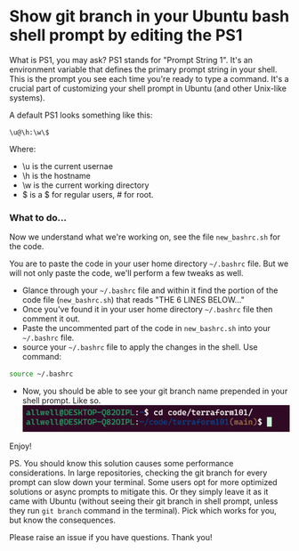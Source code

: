 # Show git branch in your Ubuntu bash shell prompt by editing the PS1

What is PS1, you may ask? PS1 stands for "Prompt String 1". It's an environment variable that defines the primary prompt string in your shell. This is the prompt you see each time you're ready to type a command. It's a crucial part of customizing your shell prompt in Ubuntu (and other Unix-like systems).

A default PS1 looks something like this:
```
\u@\h:\w\$
```
Where:
- \u is the current usernae
- \h is the hostname
- \w is the current working directory
- $ is a $ for regular users, # for root.

### What to do...
Now we understand what we're working on, see the file `new_bashrc.sh` for the code.

You are to paste the code in your user home directory `~/.bashrc` file. But we will not only paste the code, we'll perform a few tweaks as well.

- Glance through your `~/.bashrc` file and within it find the portion of the code file (`new_bashrc.sh`) that reads "THE 6 LINES BELOW..."
- Once you've found it in your user home directory `~/.bashrc` file then comment it out.
- Paste the uncommented part of the code in `new_bashrc.sh` into your `~/.bashrc` file.
- source your `~/.bashrc` file to apply the changes in the shell. Use command:
```bash
source ~/.bashrc
```
- Now, you should be able to see your git branch name prepended in your shell prompt. Like so.
![show git branch in bash shell prompt](./show-git-branch-bash-sh-prompt.png)

Enjoy!

PS. You should know this solution causes some performance considerations. In large repositories, checking the git branch for every prompt can slow down your terminal. Some users opt for more optimized solutions or async prompts to mitigate this. Or they simply leave it as it came with Ubuntu (without seeing their git branch in shell prompt, unless they run `git branch` command in the terminal). Pick which works for you, but know the consequences.

Please raise an issue if you have questions. Thank you!
